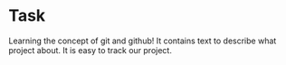# Task
Learning the concept of git and github!
It contains text to describe what project about.
It is easy to track our project.


